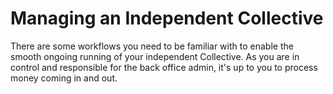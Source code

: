 # Managing an Independent Collective

There are some workflows you need to be familiar with to enable the smooth ongoing running of your independent Collective. As you are in control and responsible for the back office admin, it's up to you to process money coming in and out.

